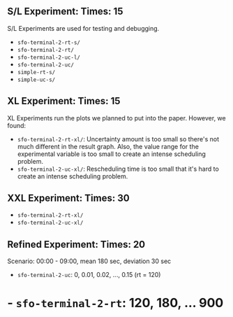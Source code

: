 ## S/L Experiment: Times: 15

S/L Experiments are used for testing and debugging.

- `sfo-terminal-2-rt-s/`
- `sfo-terminal-2-rt/`
- `sfo-terminal-2-uc-l/`
- `sfo-terminal-2-uc/`
- `simple-rt-s/`
- `simple-uc-s/`

## XL Experiment: Times: 15

XL Experiments run the plots we planned to put into the paper. However, we found:

- `sfo-terminal-2-rt-xl/`: Uncertainty amount is too small so there's not much different in the result graph. Also, the value range for the experimental variable is too small to create an intense scheduling problem.
- `sfo-terminal-2-uc-xl/`: Rescheduling time is too small that it's hard to create an intense scheduling problem.

## XXL Experiment: Times: 30

- `sfo-terminal-2-rt-xl/`
- `sfo-terminal-2-uc-xl/`

## Refined Experiment: Times: 20

Scenario: 00:00 - 09:00, mean 180 sec, deviation 30 sec

- `sfo-terminal-2-uc`: 0, 0.01, 0.02, ..., 0.15 (rt = 120)
# - `sfo-terminal-2-rt`: 120, 180, ... 900

